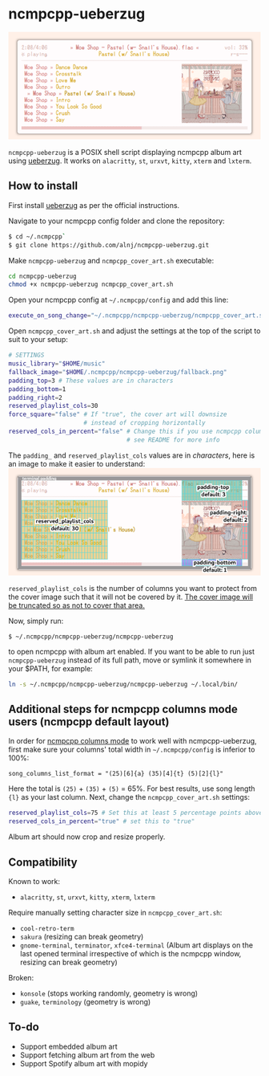 # ncmpcpp-ueberzug

![ncmpcpp-ueberzug](img/demo.png)

`ncmpcpp-ueberzug` is a POSIX shell script displaying ncmpcpp album art using [ueberzug](https://github.com/seebye/ueberzug). It works on `alacritty`, `st`, `urxvt`,  `kitty`, `xterm` and `lxterm`.

## How to install

First install [ueberzug](https://github.com/seebye/ueberzug) as per the official instructions.

Navigate to your ncmpcpp config folder and clone the repository: 
```sh
$ cd ~/.ncmpcpp`
$ git clone https://github.com/alnj/ncmpcpp-ueberzug.git
```

Make `ncmpcpp-ueberzug` and `ncmpcpp_cover_art.sh` executable: 
```sh
cd ncmpcpp-ueberzug
chmod +x ncmpcpp-ueberzug ncmpcpp_cover_art.sh
```
Open your ncmpcpp config at `~/.ncmpcpp/config` and add this line: 
```sh
execute_on_song_change="~/.ncmpcpp/ncmpcpp-ueberzug/ncmpcpp_cover_art.sh"
```

Open `ncmpcpp_cover_art.sh` and adjust the settings at the top of the script to suit to your setup:
```sh
# SETTINGS
music_library="$HOME/music"
fallback_image="$HOME/.ncmpcpp/ncmpcpp-ueberzug/fallback.png"
padding_top=3 # These values are in characters
padding_bottom=1
padding_right=2
reserved_playlist_cols=30
force_square="false" # If "true", the cover art will downsize
                     # instead of cropping horizontally
reserved_cols_in_percent="false" # Change this if you use ncmpcpp columns mode,
                                 # see README for more info
```
The `padding_` and `reserved_playlist_cols` values are in *characters*, here is an image to make it easier to understand:
![ncmpcpp-ueberzug settings](img/settings_explained.png)

`reserved_playlist_cols` is the number of columns you want to protect from the cover image such that it will not be covered by it. [The cover image will be truncated so as not to cover that area.](img/truncate_reserved_cols.gif)

Now, simply run:
```
$ ~/.ncmpcpp/ncmpcpp-ueberzug/ncmpcpp-ueberzug
``` 
to open ncmpcpp with album art enabled. If you want to be able to run just `ncmpcpp-ueberzug` instead of its full path, move or symlink it somewhere in your $PATH, for example:
```sh
ln -s ~/.ncmpcpp/ncmpcpp-ueberzug/ncmpcpp-ueberzug ~/.local/bin/
```

## Additional steps for ncmpcpp columns mode users (ncmpcpp default layout)

In order for [ncmpcpp columns mode](img/ueberzug_columns_mode.gif) to work well with ncmpcpp-ueberzug, first make sure your columns' total width in `~/.ncmpcpp/config` is inferior to 100%:

```
song_columns_list_format = "(25)[6]{a} (35)[4]{t} (5)[2]{l}"
```

Here the total is `(25)` + `(35)` + `(5)` = 65%. For best results, use song length `{l}` as your last column. Next, change the `ncmpcpp_cover_art.sh` settings:

```sh
reserved_playlist_cols=75 # Set this at least 5 percentage points above your columns' total
reserved_cols_in_percent="true" # set this to "true"
```

Album art should now crop and resize properly.


## Compatibility

Known to work:
* `alacritty`, `st`, `urxvt`,  `kitty`, `xterm`, `lxterm`

Require manually setting character size in `ncmpcpp_cover_art.sh`:
* `cool-retro-term` 
* `sakura` (resizing can break geometry)
* `gnome-terminal`, `terminator`, `xfce4-terminal`  (Album art displays on the last opened terminal irrespective of which is the ncmpcpp window, resizing can break geometry)

Broken:
* `konsole` (stops working randomly, geometry is wrong)
* `guake`, `terminology` (geometry is wrong)


## To-do

* Support embedded album art
* Support fetching album art from the web
* Support Spotify album art with mopidy

